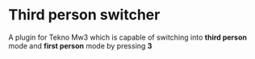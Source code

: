 # Third person switcher
A plugin for Tekno Mw3 which is capable of switching into **third person** mode and **first person** mode by pressing **3**
